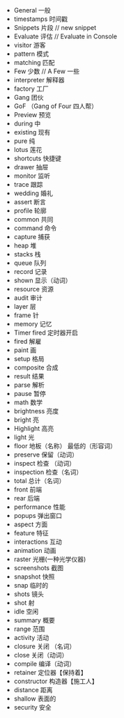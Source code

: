 * General 一般
* timestamps 时间戳
* Snippets 片段 // new snippet
* Evaluate 评估 // Evaluate in Console
* visitor 游客
* pattern 模式
* matching 匹配
* Few 少数 //  A Few 一些
* interpreter 解释器
* factory 工厂
* Gang 团伙
* GoF （Gang of Four 四人帮）
* Preview 预览
* during 中
* existing 现有
* pure 纯
* lotus 莲花
* shortcuts 快捷键
* drawer 抽屉
* monitor 监听
* trace 跟踪
* wedding 婚礼
* assert 断言
* profile 轮廓
* common 共同
* command 命令
* capture 捕获
* heap 堆
* stacks 栈
* queue 队列
* record 记录
* shown 显示（动词）
* resource 资源
* audit 审计
* layer 层
* frame 针
* memory 记忆
* Timer fired 定时器开启
* fired 解雇
* paint 画
* setup 格局
* composite 合成
* result 结果
* parse 解析
* pause 暂停
* math 数学
* brightness 亮度
* bright 亮
* Highlight 高亮
* light 光
* floor 地板（名称） 最低的（形容词）
* preserve 保留（动词）
* inspect 检查 （动词）
* inspection 检查（名词）
* total 总计（名词）
* front 前端
* rear 后端
* performance 性能
* popups 弹出窗口
* aspect 方面
* feature 特征
* interactions 互动
* animation 动画
* raster 光栅(一种光学仪器)
* screenshots 截图
* snapshot 快照
* snap 临时的
* shots 镜头
* shot 射
* idle 空闲
* summary 概要
* range 范围
* activity 活动
* closure 关闭 （名词）
* close 关闭（动词）
* compile 编译（动词）
* retainer 定位器【保持着】
* constructor 构造器【施工人】
* distance 距离
* shallow 表面的
* security 安全